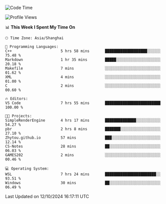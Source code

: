 <!--START_SECTION:waka-->
![Code Time](http://img.shields.io/badge/Code%20Time-2%2C041%20hrs%2042%20mins-blue)

![Profile Views](http://img.shields.io/badge/Profile%20Views-0-blue)

📊 **This Week I Spent My Time On** 

```text
🕑︎ Time Zone: Asia/Shanghai

💬 Programming Languages: 
C++                      5 hrs 58 mins       ███████████████████░░░░░░   75.48 % 
Markdown                 1 hr 35 mins        █████░░░░░░░░░░░░░░░░░░░░   20.18 % 
Makefile                 7 mins              ░░░░░░░░░░░░░░░░░░░░░░░░░   01.62 % 
XML                      4 mins              ░░░░░░░░░░░░░░░░░░░░░░░░░   01.00 % 
C                        2 mins              ░░░░░░░░░░░░░░░░░░░░░░░░░   00.60 % 

🔥 Editors: 
VS Code                  7 hrs 55 mins       █████████████████████████   100.00 % 

🐱‍💻 Projects: 
SimpleRenderEngine       4 hrs 17 mins       ██████████████░░░░░░░░░░░   54.27 % 
pbr                      2 hrs 8 mins        ███████░░░░░░░░░░░░░░░░░░   27.10 % 
Zhytou.github.io         57 mins             ███░░░░░░░░░░░░░░░░░░░░░░   12.14 % 
CS-Notes                 28 mins             ██░░░░░░░░░░░░░░░░░░░░░░░   06.03 % 
GAMES202                 2 mins              ░░░░░░░░░░░░░░░░░░░░░░░░░   00.46 % 

💻 Operating System: 
WSL                      7 hrs 24 mins       ███████████████████████░░   93.51 % 
Windows                  30 mins             ██░░░░░░░░░░░░░░░░░░░░░░░   06.49 % 
```


 Last Updated on 12/10/2024 16:17:11 UTC
<!--END_SECTION:waka-->
